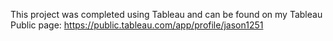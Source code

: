 This project was completed using Tableau and can be found on my Tableau Public page: https://public.tableau.com/app/profile/jason1251

